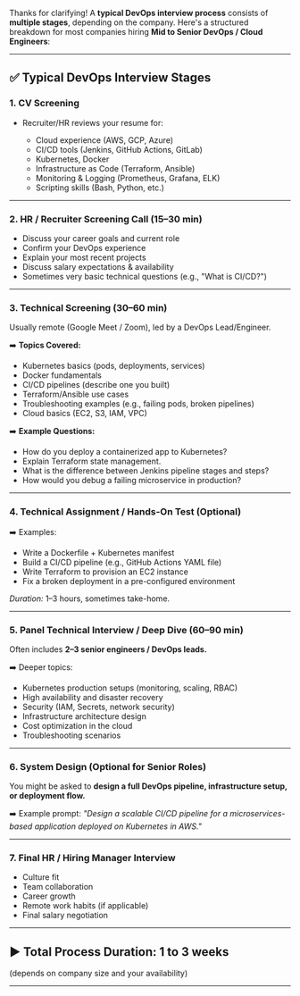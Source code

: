 Thanks for clarifying! A **typical DevOps interview process** consists of **multiple stages**, depending on the company. Here's a structured breakdown for most companies hiring **Mid to Senior DevOps / Cloud Engineers**:

---

## ✅ **Typical DevOps Interview Stages**

### **1. CV Screening**

* Recruiter/HR reviews your resume for:

  * Cloud experience (AWS, GCP, Azure)
  * CI/CD tools (Jenkins, GitHub Actions, GitLab)
  * Kubernetes, Docker
  * Infrastructure as Code (Terraform, Ansible)
  * Monitoring & Logging (Prometheus, Grafana, ELK)
  * Scripting skills (Bash, Python, etc.)

---

### **2. HR / Recruiter Screening Call (15–30 min)**

* Discuss your career goals and current role
* Confirm your DevOps experience
* Explain your most recent projects
* Discuss salary expectations & availability
* Sometimes very basic technical questions (e.g., "What is CI/CD?")

---

### **3. Technical Screening (30–60 min)**

Usually remote (Google Meet / Zoom), led by a DevOps Lead/Engineer.

➡️ **Topics Covered:**

* Kubernetes basics (pods, deployments, services)
* Docker fundamentals
* CI/CD pipelines (describe one you built)
* Terraform/Ansible use cases
* Troubleshooting examples (e.g., failing pods, broken pipelines)
* Cloud basics (EC2, S3, IAM, VPC)

➡️ **Example Questions:**

* How do you deploy a containerized app to Kubernetes?
* Explain Terraform state management.
* What is the difference between Jenkins pipeline stages and steps?
* How would you debug a failing microservice in production?

---

### **4. Technical Assignment / Hands-On Test (Optional)**

➡️ Examples:

* Write a Dockerfile + Kubernetes manifest
* Build a CI/CD pipeline (e.g., GitHub Actions YAML file)
* Write Terraform to provision an EC2 instance
* Fix a broken deployment in a pre-configured environment

*Duration:* 1–3 hours, sometimes take-home.

---

### **5. Panel Technical Interview / Deep Dive (60–90 min)**

Often includes **2–3 senior engineers / DevOps leads.**

➡️ Deeper topics:

* Kubernetes production setups (monitoring, scaling, RBAC)
* High availability and disaster recovery
* Security (IAM, Secrets, network security)
* Infrastructure architecture design
* Cost optimization in the cloud
* Troubleshooting scenarios

---

### **6. System Design (Optional for Senior Roles)**

You might be asked to **design a full DevOps pipeline, infrastructure setup, or deployment flow.**

➡️ Example prompt:
*"Design a scalable CI/CD pipeline for a microservices-based application deployed on Kubernetes in AWS."*

---

### **7. Final HR / Hiring Manager Interview**

* Culture fit
* Team collaboration
* Career growth
* Remote work habits (if applicable)
* Final salary negotiation

---

## ▶️ **Total Process Duration:** 1 to 3 weeks

(depends on company size and your availability)

---